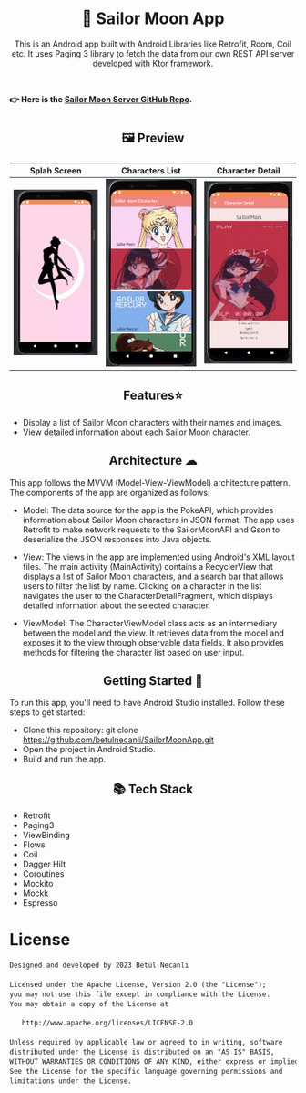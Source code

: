 #  <h1 align="center">🌙 Sailor Moon App</h1>

<p align="center">  This is an Android app built with Android Libraries like Retrofit, Room, Coil etc. It uses Paging 3 library to fetch the data from our own REST API server developed with Ktor framework.</p><br>


**👉 Here is the [Sailor Moon Server GitHub Repo](https://github.com/betulnecanli/SailorMoonServer).**




#  <h2 align="center">🖼 Preview</h2>
###  
  Splah Screen  | Characters List  | Character Detail
------------- | ------------- | -------------
![](https://github.com/betulnecanli/SailorMoonApp/blob/master/Screenshots/s0.PNG?raw=true)  | ![](https://github.com/betulnecanli/SailorMoonApp/blob/master/Screenshots/s1.PNG?raw=true)  | ![](https://github.com/betulnecanli/SailorMoonApp/blob/master/Screenshots/s2.PNG?raw=true)

<h2 align="center">Features⭐</h2>

- Display a list of Sailor Moon characters with their names and images.
- View detailed information about each Sailor Moon character.



<h2 align="center">Architecture ☁</h2>

This app follows the MVVM (Model-View-ViewModel) architecture pattern. The components of the app are organized as follows:

- Model: The data source for the app is the PokeAPI, which provides information about Sailor Moon characters in JSON format. The app uses Retrofit to make network requests to the SailorMoonAPI and Gson to deserialize the JSON responses into Java objects.

- View: The views in the app are implemented using Android's XML layout files. The main activity (MainActivity) contains a RecyclerView that displays a list of Sailor Moon characters, and a search bar that allows users to filter the list by name. Clicking on a character in the list navigates the user to the CharacterDetailFragment, which displays detailed information about the selected character.

- ViewModel: The CharacterViewModel class acts as an intermediary between the model and the view. It retrieves data from the model and exposes it to the view through observable data fields. It also provides methods for filtering the character list based on user input.


<h2 align="center">Getting Started 🚀</h2>

To run this app, you'll need to have Android Studio installed. Follow these steps to get started:

 - Clone this repository: git clone https://github.com/betulnecanli/SailorMoonApp.git
 - Open the project in Android Studio.
 - Build and run the app.




<h2 align="center">📚 Tech Stack </h2>

- Retrofit
- Paging3
- ViewBinding
- Flows
- Coil
- Dagger Hilt
- Coroutines
- Mockito 
- Mockk
- Espresso 


# License
```xml
Designed and developed by 2023 Betül Necanlı 

Licensed under the Apache License, Version 2.0 (the "License");
you may not use this file except in compliance with the License.
You may obtain a copy of the License at

   http://www.apache.org/licenses/LICENSE-2.0

Unless required by applicable law or agreed to in writing, software
distributed under the License is distributed on an "AS IS" BASIS,
WITHOUT WARRANTIES OR CONDITIONS OF ANY KIND, either express or implied.
See the License for the specific language governing permissions and
limitations under the License.
```


